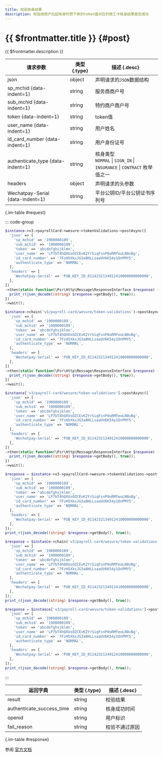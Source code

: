 ```yaml
---
title: 校验核身结果
description: 校验按商户拉起核身时预下单的token值对应的微工卡核身结果是否成功
---
```


# {{ $frontmatter.title }} {#post}

{{ $frontmatter.description }}

| 请求参数 | 类型 {.type} | 描述 {.desc}
| --- | --- | ---
| json | object | 声明请求的`JSON`数据结构
| sp_mchid {data-indent=1} | string | 服务商商户号
| sub_mchid {data-indent=1} | string | 特约商户商户号
| token {data-indent=1} | string | token值
| user_name {data-indent=1} | string | 用户姓名
| id_card_number {data-indent=1} | string | 用户身份证号
| authenticate_type {data-indent=1} | string | 核身类型<br/>`NORMAL` \| `SIGN_IN` \| `INSURANCE` \| `CONTRACT` 枚举值之一
| headers | object | 声明请求的头参数
| Wechatpay-Serial {data-indent=1} | string | 平台公钥ID/平台公钥证书序列号

{.im-table #request}

::: code-group

```php [异步纯链式]
$instance->v3->payrollCard->wesure->tokenValidations->postAsync([
  'json' => [
    'sp_mchid' => '1900000109',
    'sub_mchid' => '1900000109',
    'token' => 'abcdefghijklmn',
    'user_name' => 'LP7bT4hQXUsOZCEvK2YrSiqFsnP0oRMfeoLN0vBg',
    'id_card_number' => '7FzH5XksJG3a8HLLsaaUV6K54y1OnPMY5',
    'authenticate_type' => 'NORMAL',
  ],
  'headers' => [
    'Wechatpay-Serial' => 'PUB_KEY_ID_0114232134912410000000000000',
  ],
])
->then(static function(\Psr\Http\Message\ResponseInterface $response) {
  print_r(json_decode((string) $response->getBody(), true));
})
->wait();
```

```php [异步声明式]
$instance->chain('v3/payroll-card/wesure/token-validations')->postAsync([
  'json' => [
    'sp_mchid' => '1900000109',
    'sub_mchid' => '1900000109',
    'token' => 'abcdefghijklmn',
    'user_name' => 'LP7bT4hQXUsOZCEvK2YrSiqFsnP0oRMfeoLN0vBg',
    'id_card_number' => '7FzH5XksJG3a8HLLsaaUV6K54y1OnPMY5',
    'authenticate_type' => 'NORMAL',
  ],
  'headers' => [
    'Wechatpay-Serial' => 'PUB_KEY_ID_0114232134912410000000000000',
  ],
])
->then(static function(\Psr\Http\Message\ResponseInterface $response) {
  print_r(json_decode((string) $response->getBody(), true));
})
->wait();
```

```php [异步属性式]
$instance['v3/payroll-card/wesure/token-validations']->postAsync([
  'json' => [
    'sp_mchid' => '1900000109',
    'sub_mchid' => '1900000109',
    'token' => 'abcdefghijklmn',
    'user_name' => 'LP7bT4hQXUsOZCEvK2YrSiqFsnP0oRMfeoLN0vBg',
    'id_card_number' => '7FzH5XksJG3a8HLLsaaUV6K54y1OnPMY5',
    'authenticate_type' => 'NORMAL',
  ],
  'headers' => [
    'Wechatpay-Serial' => 'PUB_KEY_ID_0114232134912410000000000000',
  ],
])
->then(static function(\Psr\Http\Message\ResponseInterface $response) {
  print_r(json_decode((string) $response->getBody(), true));
})
->wait();
```

```php [同步纯链式]
$response = $instance->v3->payrollCard->wesure->tokenValidations->post([
  'json' => [
    'sp_mchid' => '1900000109',
    'sub_mchid' => '1900000109',
    'token' => 'abcdefghijklmn',
    'user_name' => 'LP7bT4hQXUsOZCEvK2YrSiqFsnP0oRMfeoLN0vBg',
    'id_card_number' => '7FzH5XksJG3a8HLLsaaUV6K54y1OnPMY5',
    'authenticate_type' => 'NORMAL',
  ],
  'headers' => [
    'Wechatpay-Serial' => 'PUB_KEY_ID_0114232134912410000000000000',
  ],
]);
print_r(json_decode((string) $response->getBody(), true));
```

```php [同步声明式]
$response = $instance->chain('v3/payroll-card/wesure/token-validations')->post([
  'json' => [
    'sp_mchid' => '1900000109',
    'sub_mchid' => '1900000109',
    'token' => 'abcdefghijklmn',
    'user_name' => 'LP7bT4hQXUsOZCEvK2YrSiqFsnP0oRMfeoLN0vBg',
    'id_card_number' => '7FzH5XksJG3a8HLLsaaUV6K54y1OnPMY5',
    'authenticate_type' => 'NORMAL',
  ],
  'headers' => [
    'Wechatpay-Serial' => 'PUB_KEY_ID_0114232134912410000000000000',
  ],
]);
print_r(json_decode((string) $response->getBody(), true));
```

```php [同步属性式]
$response = $instance['v3/payroll-card/wesure/token-validations']->post([
  'json' => [
    'sp_mchid' => '1900000109',
    'sub_mchid' => '1900000109',
    'token' => 'abcdefghijklmn',
    'user_name' => 'LP7bT4hQXUsOZCEvK2YrSiqFsnP0oRMfeoLN0vBg',
    'id_card_number' => '7FzH5XksJG3a8HLLsaaUV6K54y1OnPMY5',
    'authenticate_type' => 'NORMAL',
  ],
  'headers' => [
    'Wechatpay-Serial' => 'PUB_KEY_ID_0114232134912410000000000000',
  ],
]);
print_r(json_decode((string) $response->getBody(), true));
```

:::

| 返回字典 | 类型 {.type} | 描述 {.desc}
| --- | --- | ---
| result | string | 校验结果
| authenticate_success_time | string | 核身成功时间
| openid | string | 用户标识
| fail_reason | string | 校验不通过原因

{.im-table #response}

参阅 [官方文档](https://pay.weixin.qq.com/wiki/doc/apiv3_partner/Offline/apis/chapter4_1_31.shtml)
